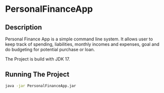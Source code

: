 # PersonalFinanceApp

## Description
Personal Finance App is a simple command line system. It allows user to keep track of spending, liabilities, monthly incomes and expenses, goal and do budgeting for potential purchase or loan. 

The Project is build with JDK 17.



## Running The Project
```bash
java -jar PersonalFinanceApp.jar
```
